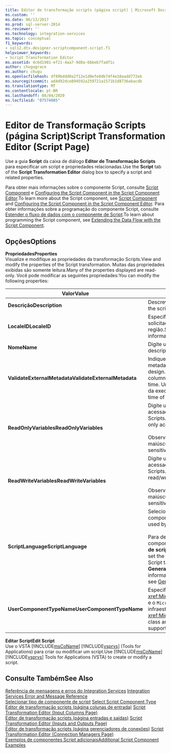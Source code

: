 ```yaml
---
title: Editor de transformação scripts (página script) | Microsoft Docs
ms.custom: ''
ms.date: 06/13/2017
ms.prod: sql-server-2014
ms.reviewer: ''
ms.technology: integration-services
ms.topic: conceptual
f1_keywords:
- sql12.dts.designer.scriptcomponent.script.f1
helpviewer_keywords:
- Script Transformation Editor
ms.assetid: 4c6d1901-ef21-4aa7-9d0a-6bbeb7fadf1c
author: chugugrace
ms.author: chugu
ms.openlocfilehash: df89bddd0a2f12e1d0efe0db74f4e10aadd772eb
ms.sourcegitcommit: ad4d92dce894592a259721a1571b1d8736abacdb
ms.translationtype: MT
ms.contentlocale: pt-BR
ms.lasthandoff: 08/04/2020
ms.locfileid: "87574085"
---
```

# <a name="script-transformation-editor-script-page"></a><span data-ttu-id="80f60-102">Editor de Transformação Scripts (página Script)</span><span class="sxs-lookup"><span data-stu-id="80f60-102">Script Transformation Editor (Script Page)</span></span>
  <span data-ttu-id="80f60-103">Use a guia **Script** da caixa de diálogo **Editor de Transformação Scripts** para especificar um script e propriedades relacionadas.</span><span class="sxs-lookup"><span data-stu-id="80f60-103">Use the **Script** tab of the **Script Transformation Editor** dialog box to specify a script and related properties.</span></span>  
  
 <span data-ttu-id="80f60-104">Para obter mais informações sobre o componente Script, consulte [Script Component](data-flow/transformations/script-component.md) e [Configuring the Script Component in the Script Component Editor](extending-packages-scripting/data-flow-script-component/configuring-the-script-component-in-the-script-component-editor.md).</span><span class="sxs-lookup"><span data-stu-id="80f60-104">To learn more about the Script component, see [Script Component](data-flow/transformations/script-component.md) and [Configuring the Script Component in the Script Component Editor](extending-packages-scripting/data-flow-script-component/configuring-the-script-component-in-the-script-component-editor.md).</span></span> <span data-ttu-id="80f60-105">Para obter informações sobre a programação do componente Script, consulte [Estender o fluxo de dados com o componente de Script](extending-packages-scripting/data-flow-script-component/extending-the-data-flow-with-the-script-component.md).</span><span class="sxs-lookup"><span data-stu-id="80f60-105">To learn about programming the Script component, see [Extending the Data Flow with the Script Component](extending-packages-scripting/data-flow-script-component/extending-the-data-flow-with-the-script-component.md).</span></span>  
  
## <a name="options"></a><span data-ttu-id="80f60-106">Opções</span><span class="sxs-lookup"><span data-stu-id="80f60-106">Options</span></span>  
 <span data-ttu-id="80f60-107">**Propriedades**</span><span class="sxs-lookup"><span data-stu-id="80f60-107">**Properties**</span></span>  
 <span data-ttu-id="80f60-108">Visualize e modifique as propriedades da transformação Scripts.</span><span class="sxs-lookup"><span data-stu-id="80f60-108">View and modify the properties of the Script transformation.</span></span> <span data-ttu-id="80f60-109">Muitas das propriedades exibidas são somente leitura.</span><span class="sxs-lookup"><span data-stu-id="80f60-109">Many of the properties displayed are read-only.</span></span> <span data-ttu-id="80f60-110">Você pode modificar as seguintes propriedades:</span><span class="sxs-lookup"><span data-stu-id="80f60-110">You can modify the following properties:</span></span>  
  
|<span data-ttu-id="80f60-111">Valor</span><span class="sxs-lookup"><span data-stu-id="80f60-111">Value</span></span>|<span data-ttu-id="80f60-112">DESCRIÇÃO</span><span class="sxs-lookup"><span data-stu-id="80f60-112">Description</span></span>|  
|-----------|-----------------|  
|<span data-ttu-id="80f60-113">**Descrição**</span><span class="sxs-lookup"><span data-stu-id="80f60-113">**Description**</span></span>|<span data-ttu-id="80f60-114">Descreva a finalidade da transformação scripts.</span><span class="sxs-lookup"><span data-stu-id="80f60-114">Describe the script transformation in terms of its purpose.</span></span>|  
|<span data-ttu-id="80f60-115">**LocaleID**</span><span class="sxs-lookup"><span data-stu-id="80f60-115">**LocaleID**</span></span>|<span data-ttu-id="80f60-116">Especifique a localidade para fornecer informações de solicitação e de conversão de data e hora específicas da região.</span><span class="sxs-lookup"><span data-stu-id="80f60-116">Specify the locale to provide region-specific information for ordering, and for date and time conversion.</span></span>|  
|<span data-ttu-id="80f60-117">**Nome**</span><span class="sxs-lookup"><span data-stu-id="80f60-117">**Name**</span></span>|<span data-ttu-id="80f60-118">Digite um nome descritivo para o componente.</span><span class="sxs-lookup"><span data-stu-id="80f60-118">Type a descriptive name for the component.</span></span>|  
|<span data-ttu-id="80f60-119">**ValidateExternalMetadata**</span><span class="sxs-lookup"><span data-stu-id="80f60-119">**ValidateExternalMetadata**</span></span>|<span data-ttu-id="80f60-120">Indique se a transformação Scripts deve validar coluna de metadados contra fontes de dados externas em tempo de design.</span><span class="sxs-lookup"><span data-stu-id="80f60-120">Indicate whether the Script transformation validates column metadata against external data sources at design time.</span></span> <span data-ttu-id="80f60-121">Um valor de `false` retarda a validação até o momento da execução.</span><span class="sxs-lookup"><span data-stu-id="80f60-121">A value of `false` delays validation until the time of execution.</span></span>|  
|<span data-ttu-id="80f60-122">**ReadOnlyVariables**</span><span class="sxs-lookup"><span data-stu-id="80f60-122">**ReadOnlyVariables**</span></span>|<span data-ttu-id="80f60-123">Digite uma lista de variáveis separada por vírgulas a ser acessada em modo somente leitura pela transformação Scripts.</span><span class="sxs-lookup"><span data-stu-id="80f60-123">Type a comma-separated list of variables for read-only access by the Script transformation.</span></span><br /><br /> <span data-ttu-id="80f60-124">Observação: nomes de variáveis fazem diferenciação de maiúsculas e minúsculas.</span><span class="sxs-lookup"><span data-stu-id="80f60-124">Note: Variable names are case-sensitive.</span></span>|  
|<span data-ttu-id="80f60-125">**ReadWriteVariables**</span><span class="sxs-lookup"><span data-stu-id="80f60-125">**ReadWriteVariables**</span></span>|<span data-ttu-id="80f60-126">Digite uma lista de variáveis separada por vírgulas a ser acessada em modo leitura/gravação pela transformação Scripts.</span><span class="sxs-lookup"><span data-stu-id="80f60-126">Type a comma-separated list of variables for read/write access by the Script transformation.</span></span><br /><br /> <span data-ttu-id="80f60-127">Observação: nomes de variáveis fazem diferenciação de maiúsculas e minúsculas.</span><span class="sxs-lookup"><span data-stu-id="80f60-127">Note: Variable names are case-sensitive.</span></span>|  
|<span data-ttu-id="80f60-128">**ScriptLanguage**</span><span class="sxs-lookup"><span data-stu-id="80f60-128">**ScriptLanguage**</span></span>|<span data-ttu-id="80f60-129">Selecione a linguagem de script a ser usada pelo componente de Script.</span><span class="sxs-lookup"><span data-stu-id="80f60-129">Select the script language to be used by the Script component.</span></span><br /><br /> <span data-ttu-id="80f60-130">Para definir a linguagem de script padrão para componentes e tarefas de Script, use a opção **Linguagem de script** na página **Geral** da caixa de diálogo **Opções** .</span><span class="sxs-lookup"><span data-stu-id="80f60-130">To set the default script language for Script components and Script tasks, use the **Scripting language** option on the **General** page of the **Options** dialog box.</span></span> <span data-ttu-id="80f60-131">Para obter mais informações, consulte [General Page](general-page-of-integration-services-designers-options.md).</span><span class="sxs-lookup"><span data-stu-id="80f60-131">For more information, see [General Page](general-page-of-integration-services-designers-options.md).</span></span>|  
|<span data-ttu-id="80f60-132">**UserComponentTypeName**</span><span class="sxs-lookup"><span data-stu-id="80f60-132">**UserComponentTypeName**</span></span>|<span data-ttu-id="80f60-133">Especifica a classe <xref:Microsoft.SqlServer.Dts.Pipeline.ScriptComponentHost> e o `Microsoft.SqlServer.TxScript` assembly que aceitam a infraestrutura do [!INCLUDE[ssNoVersion](../includes/ssnoversion-md.md)].</span><span class="sxs-lookup"><span data-stu-id="80f60-133">Specifies the <xref:Microsoft.SqlServer.Dts.Pipeline.ScriptComponentHost> class and the `Microsoft.SqlServer.TxScript` assembly that support the [!INCLUDE[ssNoVersion](../includes/ssnoversion-md.md)] infrastructure.</span></span>|  
  
 <span data-ttu-id="80f60-134">**Editar Script**</span><span class="sxs-lookup"><span data-stu-id="80f60-134">**Edit Script**</span></span>  
 <span data-ttu-id="80f60-135">Use o VSTA [!INCLUDE[msCoName](../includes/msconame-md.md)] [!INCLUDE[vsprvs](../includes/vsprvs-md.md)] (Tools for Applications) para criar ou modificar um script.</span><span class="sxs-lookup"><span data-stu-id="80f60-135">Use [!INCLUDE[msCoName](../includes/msconame-md.md)] [!INCLUDE[vsprvs](../includes/vsprvs-md.md)] Tools for Applications (VSTA) to create or modify a script.</span></span>  
  
## <a name="see-also"></a><span data-ttu-id="80f60-136">Consulte Também</span><span class="sxs-lookup"><span data-stu-id="80f60-136">See Also</span></span>  
 <span data-ttu-id="80f60-137">[Referência de mensagens e erros do Integration Services](../../2014/integration-services/integration-services-error-and-message-reference.md) </span><span class="sxs-lookup"><span data-stu-id="80f60-137">[Integration Services Error and Message Reference](../../2014/integration-services/integration-services-error-and-message-reference.md) </span></span>  
 <span data-ttu-id="80f60-138">[Selecionar tipo de componente de script](../../2014/integration-services/select-script-component-type.md) </span><span class="sxs-lookup"><span data-stu-id="80f60-138">[Select Script Component Type](../../2014/integration-services/select-script-component-type.md) </span></span>  
 <span data-ttu-id="80f60-139">[Editor de transformação scripts &#40;página colunas de entrada&#41;](../../2014/integration-services/script-transformation-editor-input-columns-page.md) </span><span class="sxs-lookup"><span data-stu-id="80f60-139">[Script Transformation Editor &#40;Input Columns Page&#41;](../../2014/integration-services/script-transformation-editor-input-columns-page.md) </span></span>  
 <span data-ttu-id="80f60-140">[Editor de transformação scripts &#40;página entradas e saídas&#41;](../../2014/integration-services/script-transformation-editor-inputs-and-outputs-page.md) </span><span class="sxs-lookup"><span data-stu-id="80f60-140">[Script Transformation Editor &#40;Inputs and Outputs Page&#41;](../../2014/integration-services/script-transformation-editor-inputs-and-outputs-page.md) </span></span>  
 <span data-ttu-id="80f60-141">[Editor de transformação scripts &#40;página gerenciadores de conexões&#41;](../../2014/integration-services/script-transformation-editor-connection-managers-page.md) </span><span class="sxs-lookup"><span data-stu-id="80f60-141">[Script Transformation Editor &#40;Connection Managers Page&#41;](../../2014/integration-services/script-transformation-editor-connection-managers-page.md) </span></span>  
 [<span data-ttu-id="80f60-142">Exemplos de componentes Script adicionais</span><span class="sxs-lookup"><span data-stu-id="80f60-142">Additional Script Component Examples</span></span>](extending-packages-scripting-data-flow-script-component-examples/additional-script-component-examples.md)  
  
  
